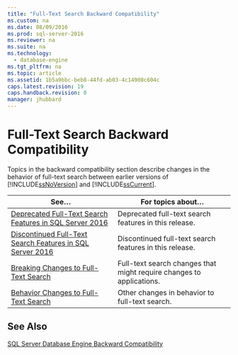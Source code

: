 ```yaml
---
title: "Full-Text Search Backward Compatibility"
ms.custom: na
ms.date: 08/09/2016
ms.prod: sql-server-2016
ms.reviewer: na
ms.suite: na
ms.technology: 
  - database-engine
ms.tgt_pltfrm: na
ms.topic: article
ms.assetid: 1b5a9bbc-beb8-44fd-ab03-4c14908c604c
caps.latest.revision: 19
caps.handback.revision: 0
manager: jhubbard
---
```

# Full-Text Search Backward Compatibility
Topics in the backward compatibility section describe changes in the behavior of full-text search between earlier versions of [!INCLUDE[ssNoVersion](../../Topics/TopicNameContainA/tokens/ssNoVersion_md.md)] and [!INCLUDE[ssCurrent](../../Topics/TopicNameContainA/tokens/ssCurrent_md.md)].  
  
|See…|For topics about…|  
|----------|-----------------------|  
|[Deprecated Full-Text Search Features in SQL Server 2016](../../Topics/TopicNameNotContainA/Deprecated-Full-Text-Search-Features-in-SQL-Server-2016.md)|Deprecated full-text search features in this release.|  
|[Discontinued Full-Text Search Features in SQL Server 2016](../../Topics/TopicNameNotContainA/Discontinued-Full-Text-Search-Features-in-SQL-Server-2016.md)|Discontinued full-text search features in this release.|  
|[Breaking Changes to Full-Text Search](../../Topics/TopicNameNotContainA/Breaking-Changes-to-Full-Text-Search.md)|Full-text search changes that might require changes to applications.|  
|[Behavior Changes to Full-Text Search](../../Topics/TopicNameNotContainA/Behavior-Changes-to-Full-Text-Search.md)|Other changes in behavior to full-text search.|  
  
## See Also  
 [SQL Server Database Engine Backward Compatibility](../../Topics/TopicNameNotContainA/SQL-Server-Database-Engine-Backward-Compatibility.md)